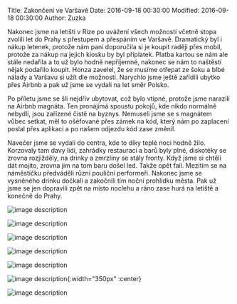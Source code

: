 Title: Zakončení ve Varšavě
Date: 2016-09-18 00:30:00
Modified: 2016-09-18 00:30:00
Author: Zuzka

Nakonec jsme na letišti v Rize po uvážení všech možností včetně stopa zvolili let do Prahy s přestupem a přespáním ve Varšavě. Dramatický byl i nákup letenek, protože nám pani doporučila si je koupit raději přes mobil, protože za nákup na jejich kiosku by byl příplatek. Platba kartou se nám ale stále nedařila a to už bylo hodně nepříjemné, nakonec se nám to naštěstí nějak podařilo koupit. Honza zavelel, že se musíme otřepat ze šoku a blbé nálady a Varšavu si užít dle možností. Narychlo jsme ještě zařídili ubytko přes Airbnb a pak už jsme se vydali na let směr Polsko.

Po příletu jsme se šli nejdřív ubytovat, což bylo vtipné, protože jsme narazili na Airbnb magnáta. Ten pronájímá spoustu pokojů, kde nikdo normálně nebydlí, jsou zařízené čistě na byznys. Nemuseli jsme se s magnátem vůbec setkat, měl to ošéfované přes zámek na kód, který nám po zaplacení poslal přes aplikaci a po našem odjezdu kód zase změnil.

Navečer jsme se vydali do centra, kde to díky teplé noci hodně žilo. Korzovaly tam davy lidí, zahrádky restaurací a barů byly plné, diskotéky se zrovna rozjížděly, na drinky a zmrzliny se stály fronty. Když jsme si chtěli dát mojito, zrovna jim na tom baru došel led. Takže opět fail. Mezitím se na náměstíčku předváděli různí pouliční performeři. Nakonec jsme se vysněného drinku dočkali a zakočnili tím noční prohlídku města. Pak už jsme se jen dopravili zpět na místo noclehu a ráno zase hurá na letiště a konečně do Prahy.

![image description]({filename}/images/p1250104.jpg)

![image description]({filename}/images/p1250105.jpg)

![image description]({filename}/images/p1250106.jpg)

![image description]({filename}/images/p1250107.jpg)

![image description]({filename}/images/p1250115.jpg)

![image description]({filename}/images/p1250116.jpg){:width="350px" :center}

![image description]({filename}/images/p1250119.jpg)
